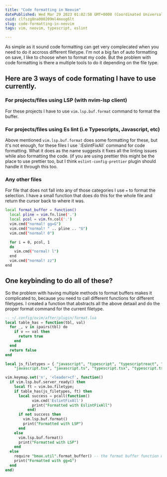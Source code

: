 ```yaml
---
title: "Code formatting in Neovim"
datePublished: Wed Mar 29 2023 01:02:58 GMT+0000 (Coordinated Universal Time)
cuid: clfszg8na000209ml4moog6lt
slug: code-formatting-in-neovim
tags: vim, neovim, typescript, eslint

---
```


As simple as it sound code formatting can get very complecated when you need to do it accross different filetype. I'm not a big fan of auto formatting on save, I like to choose when to format my code. But the problem with code formatting is there a multiple tools to do it depending on the file type.

## Here are 3 ways of code formating I have to use currently.

### For projects/files using LSP (with nvim-lsp client)

For these projects I have to use `vim.lsp.buf.format` command to format the buffer.

### For projects/files using Es lint (i.e Typescripts, Javascript, etc)

Above mentioned `vim.lsp.buf.format` does some formatting for these, but it's not enough, for these files I use \`:EslintFixAll\` command for code formatting. What it does as the name suggests it fixes all the linting issues while also formatting the code. (if you are using prettier this might be the place to use prettier too, but I think `eslint-config-prettier` plugin should handle it through this too.

### Any other files

For file that does not fall into any of those categories I use `=` to format the selection. I have a small function that does do this for the whole file and return the cursor back to where it was.

```bash
local format_buffer = function()
  local pline = vim.fn.line('.')
  local pcol = vim.fn.col('.')
  vim.cmd("normal! gg=G")
  vim.cmd("normal! " .. pline .. "G")
  vim.cmd("normal! 0")

  for i = 0, pcol, 1
  do
    vim.cmd("normal! l")
  end
  vim.cmd("normal! zz")
end
```

## One keybinding to do all of these?

So the problem with having multiple methods to format buffers makes it complicated to, because you need to call different functions for different filetypes. I created a function that abstracts all the above detaail and do the proper format command for the current filetype.

```sql
-- ~/.config/nvim/after/plugin/format.lua
local table_has = function(tbl, val)
  for _, v in ipairs(tbl) do
    if v == val then
      return true
    end
  end
  return false
end

local js_filetypes = { "javascript", "typescript", "typescriptreact", "javascriptreact", "javascript.jsx",
    "javascript.tsx", "javascript.ts", "typescript.tsx", "typescript.ts" }

vim.keymap.set('n', '<leader>cf', function()
  if vim.lsp.buf.server_ready() then
    local ft = vim.bo.filetype;
    if table_has(js_filetypes, ft) then
      local success = pcall(function()
            vim.cmd('EslintFixAll')
            print("Formatted with EslintFixAll")
          end)
      if not success then
        vim.lsp.buf.format()
        print("Formatted with LSP")
      end
    else
      vim.lsp.buf.format()
      print("Formatted with LSP")
    end
  else
    require "bmax.util".format_buffer() -- the format buffer function mentioned on the previous code example
    print("Formatted with gg=G")
  end
end)
```